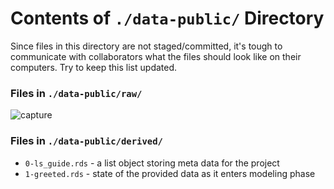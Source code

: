 Contents of `./data-public/` Directory
=========
Since files in this directory are not staged/committed, it's tough to communicate with collaborators what the files should look like on their computers.  Try to keep this list updated.

### Files in `./data-public/raw/`

![capture][capture]

### Files in `./data-public/derived/`

- `0-ls_guide.rds` -  a list object storing meta data for the project
- `1-greeted.rds` - state of the provided data as it enters modeling phase

[capture]:screen-capture.png